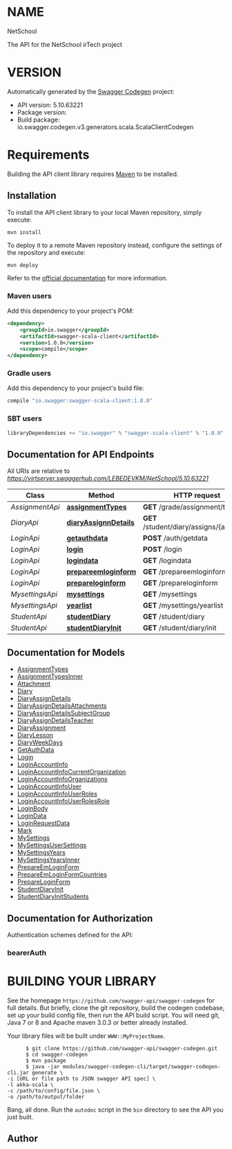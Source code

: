 # NAME

NetSchool

The API for the NetSchool irTech project

# VERSION

Automatically generated by the [Swagger Codegen](https://github.com/swagger-api/swagger-codegen) project:

- API version: 5.10.63221
- Package version: 
- Build package: io.swagger.codegen.v3.generators.scala.ScalaClientCodegen

# Requirements

Building the API client library requires [Maven](https://maven.apache.org/) to be installed.

## Installation

To install the API client library to your local Maven repository, simply execute:

```shell
mvn install
```

To deploy it to a remote Maven repository instead, configure the settings of the repository and execute:

```shell
mvn deploy
```

Refer to the [official documentation](https://maven.apache.org/plugins/maven-deploy-plugin/usage.html) for more information.

### Maven users

Add this dependency to your project's POM:

```xml
<dependency>
    <groupId>io.swagger</groupId>
    <artifactId>swagger-scala-client</artifactId>
    <version>1.0.0</version>
    <scope>compile</scope>
</dependency>
```

### Gradle users

Add this dependency to your project's build file:

```groovy
compile "io.swagger:swagger-scala-client:1.0.0"
```

### SBT users

```scala
libraryDependencies += "io.swagger" % "swagger-scala-client" % "1.0.0"
```

## Documentation for API Endpoints

All URIs are relative to *https://virtserver.swaggerhub.com/LEBEDEVKM/NetSchool/5.10.63221*

Class | Method | HTTP request | Description
------------ | ------------- | ------------- | -------------
*AssignmentApi* | [**assignmentTypes**](AssignmentApi.md#assignmentTypes) | **GET** /grade/assignment/types | 
*DiaryApi* | [**diaryAssignnDetails**](DiaryApi.md#diaryAssignnDetails) | **GET** /student/diary/assigns/{assignId} | 
*LoginApi* | [**getauthdata**](LoginApi.md#getauthdata) | **POST** /auth/getdata | 
*LoginApi* | [**login**](LoginApi.md#login) | **POST** /login | 
*LoginApi* | [**logindata**](LoginApi.md#logindata) | **GET** /logindata | 
*LoginApi* | [**prepareemloginform**](LoginApi.md#prepareemloginform) | **GET** /prepareemloginform | 
*LoginApi* | [**prepareloginform**](LoginApi.md#prepareloginform) | **GET** /prepareloginform | 
*MysettingsApi* | [**mysettings**](MysettingsApi.md#mysettings) | **GET** /mysettings | 
*MysettingsApi* | [**yearlist**](MysettingsApi.md#yearlist) | **GET** /mysettings/yearlist | 
*StudentApi* | [**studentDiary**](StudentApi.md#studentDiary) | **GET** /student/diary | 
*StudentApi* | [**studentDiaryInit**](StudentApi.md#studentDiaryInit) | **GET** /student/diary/init | 

## Documentation for Models

 - [AssignmentTypes](AssignmentTypes.md)
 - [AssignmentTypesInner](AssignmentTypesInner.md)
 - [Attachment](Attachment.md)
 - [Diary](Diary.md)
 - [DiaryAssignDetails](DiaryAssignDetails.md)
 - [DiaryAssignDetailsAttachments](DiaryAssignDetailsAttachments.md)
 - [DiaryAssignDetailsSubjectGroup](DiaryAssignDetailsSubjectGroup.md)
 - [DiaryAssignDetailsTeacher](DiaryAssignDetailsTeacher.md)
 - [DiaryAssignment](DiaryAssignment.md)
 - [DiaryLesson](DiaryLesson.md)
 - [DiaryWeekDays](DiaryWeekDays.md)
 - [GetAuthData](GetAuthData.md)
 - [Login](Login.md)
 - [LoginAccountInfo](LoginAccountInfo.md)
 - [LoginAccountInfoCurrentOrganization](LoginAccountInfoCurrentOrganization.md)
 - [LoginAccountInfoOrganizations](LoginAccountInfoOrganizations.md)
 - [LoginAccountInfoUser](LoginAccountInfoUser.md)
 - [LoginAccountInfoUserRoles](LoginAccountInfoUserRoles.md)
 - [LoginAccountInfoUserRolesRole](LoginAccountInfoUserRolesRole.md)
 - [LoginBody](LoginBody.md)
 - [LoginData](LoginData.md)
 - [LoginRequestData](LoginRequestData.md)
 - [Mark](Mark.md)
 - [MySettings](MySettings.md)
 - [MySettingsUserSettings](MySettingsUserSettings.md)
 - [MySettingsYears](MySettingsYears.md)
 - [MySettingsYearsInner](MySettingsYearsInner.md)
 - [PrepareEmLoginForm](PrepareEmLoginForm.md)
 - [PrepareEmLoginFormCountries](PrepareEmLoginFormCountries.md)
 - [PrepareLoginForm](PrepareLoginForm.md)
 - [StudentDiaryInit](StudentDiaryInit.md)
 - [StudentDiaryInitStudents](StudentDiaryInitStudents.md)

## Documentation for Authorization

Authentication schemes defined for the API:
### bearerAuth




# BUILDING YOUR LIBRARY

See the homepage `https://github.com/swagger-api/swagger-codegen` for full details.
But briefly, clone the git repository, build the codegen codebase, set up your build
config file, then run the API build script. You will need git, Java 7 or 8 and Apache
maven 3.0.3 or better already installed.

Your library files will be built under `WWW::MyProjectName`.

          $ git clone https://github.com/swagger-api/swagger-codegen.git
          $ cd swagger-codegen
          $ mvn package
          $ java -jar modules/swagger-codegen-cli/target/swagger-codegen-cli.jar generate \
    -i [URL or file path to JSON swagger API spec] \
    -l akka-scala \
    -c /path/to/config/file.json \
    -o /path/to/output/folder

Bang, all done. Run the `autodoc` script in the `bin` directory to see the API
you just built.

## Author


